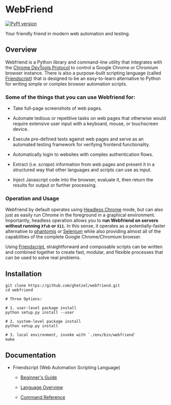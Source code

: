# WebFriend
[![PyPI version](https://badge.fury.io/py/webfriend.svg)](https://badge.fury.io/py/webfriend)


Your friendly friend in modern web automation and testing.

## Overview

Webfriend is a Python library and command-line utility that integrates with the [Chrome DevTools Protocol](https://chromedevtools.github.io/devtools-protocol/) to control a Google Chrome or Chromium browser instance.  There is also a purpose-built scripting language (called [Friendscript](docs/intro.md)) that is designed to be an easy-to-learn alternative to Python for writing simple or complex browser automation scripts.


### Some of the things that you can use Webfriend for:

* Take full-page screenshots of web pages.

* Automate tedious or repetitive tasks on web pages that otherwise would require extensive user input with a keyboard, mouse, or touchscreen device.

* Execute pre-defined tests against web pages and serve as an automated testing framework for verifying frontend functionality.


* Automatically login to websites with complex authentication flows.

* Extract (i.e. _scrape_) information from web pages and present it in a structured way that other languages and scripts can use as input.

* Inject Javascript code into the browser, evaluate it, then return the results for output or further processing.

### Operation and Usage

Webfriend by default operates using [Headless Chrome](https://developers.google.com/web/updates/2017/04/headless-chrome) mode, but can also just as easily run Chrome in the foreground in a graphical environment.  Importantly, headless operation allows you to **run Webfriend on servers without running `Xfvb` or `X11`.**  In this sense, it operates as a potentially-faster alternative to <a href="http://phantomjs.org/" target="_blank">phantomjs</a> or <a href="http://www.seleniumhq.org/" target="_blank">Selenium</a> while also providing almost all of the capabilities of the complete Google Chrome/Chromium browser.

Using [Friendscript](docs/intro.md), straightforward and composable scripts can be written and combined together to create fast, modular, and flexible processes that can be used to solve real problems.

## Installation

```
git clone https://github.com/ghetzel/webfriend.git
cd webfriend

# Three Options:

# 1. user-level package install
python setup.py install --user

# 2. system-level package install
python setup.py install

# 3. local environment, invoke with `./env/bin/webfriend`
make
```

## Documentation

* Friendscript (Web Automation Scripting Language)

    - [Beginner's Guide](docs/intro.md)

    - [Language Overview](docs/language.md)

    - [Command Reference](docs/commands.md)
